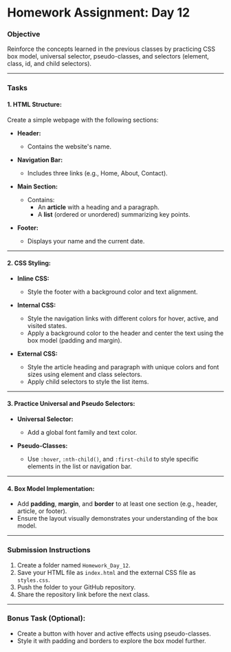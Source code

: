 # Homework Assignment: Day 12  

### **Objective**  
Reinforce the concepts learned in the previous classes by practicing CSS box model, universal selector, pseudo-classes, and selectors (element, class, id, and child selectors).  

---

### **Tasks**  

#### 1. HTML Structure:  
Create a simple webpage with the following sections:  

- **Header:**  
  - Contains the website's name.  

- **Navigation Bar:**  
  - Includes three links (e.g., Home, About, Contact).  

- **Main Section:**  
  - Contains:  
    - An **article** with a heading and a paragraph.  
    - A **list** (ordered or unordered) summarizing key points.  

- **Footer:**  
  - Displays your name and the current date.  

---

#### 2. CSS Styling:  

- **Inline CSS:**  
  - Style the footer with a background color and text alignment.  

- **Internal CSS:**  
  - Style the navigation links with different colors for hover, active, and visited states.  
  - Apply a background color to the header and center the text using the box model (padding and margin).  

- **External CSS:**  
  - Style the article heading and paragraph with unique colors and font sizes using element and class selectors.  
  - Apply child selectors to style the list items.  

---

#### 3. Practice Universal and Pseudo Selectors:  

- **Universal Selector:**  
  - Add a global font family and text color.  

- **Pseudo-Classes:**  
  - Use `:hover`, `:nth-child()`, and `:first-child` to style specific elements in the list or navigation bar.  

---

#### 4. Box Model Implementation:  

- Add **padding**, **margin**, and **border** to at least one section (e.g., header, article, or footer).  
- Ensure the layout visually demonstrates your understanding of the box model.  

---

### **Submission Instructions**  

1. Create a folder named `Homework_Day_12`.  
2. Save your HTML file as `index.html` and the external CSS file as `styles.css`.  
3. Push the folder to your GitHub repository.  
4. Share the repository link before the next class.  

---

### **Bonus Task (Optional):**  
- Create a button with hover and active effects using pseudo-classes.  
- Style it with padding and borders to explore the box model further.  
